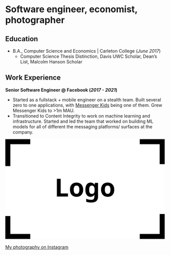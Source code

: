 # Software engineer, economist, photographer

## Education
- B.A., Computer Science and Economics | Carleton College (_June 2017_)
  - Computer Science Thesis Distinction, Davis UWC Scholar, Dean’s List, Malcolm Hanson Scholar

## Work Experience
**Senior Software Engineer @ Facebook (_2017 - 2021_)**
- Started as a fullstack + mobile engineer on a stealth team. Built several zero to one applications, with [Messenger Kids](https://www.messengerkids.com) being one of them. Grew Messenger Kids to >1m MAU.
- Transitioned to Content Integrity to work on machine learning and infrastructure. Started and led the team that worked on building ML models for all of different the messaging platforms/ surfaces at the company.

![Test image](/assets/img/logo.png)

[My photography on Instagram](https://www.instagram.com)
